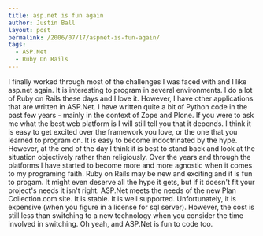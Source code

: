 ```yaml
---
title: asp.net is fun again
author: Justin Ball
layout: post
permalink: /2006/07/17/aspnet-is-fun-again/
tags:
  - ASP.Net
  - Ruby On Rails
---
```


I finally worked through most of the challenges I was faced with and I like asp.net again. It is interesting to program in several environments. I do a lot of Ruby on Rails these days and I love it. However, I have other applications that are written in ASP.Net. I have written quite a bit of Python code in the past few years - mainly in the context of Zope and Plone. If you were to ask me what the best web platform is I will still tell you that it depends. I think it is easy to get excited over the framework you love, or the one that you learned to program on. It is easy to become indoctrinated by the hype. However, at the end of the day I think it is best to stand back and look at the situation objectively rather than religiously. Over the years and through the platforms I have started to become more and more agnostic when it comes to my programing faith. Ruby on Rails may be new and exciting and it is fun to progam. It might even deserve all the hype it gets, but if it doesn't fit your project's needs it isn't right. ASP.Net meets the needs of the new Plan Collection.com site. It is stable. It is well supported. Unfortunately, it is expensive (when you figure in a license for sql server). However, the cost is still less than switching to a new technology when you consider the time involved in switching. Oh yeah, and ASP.Net is fun to code too.